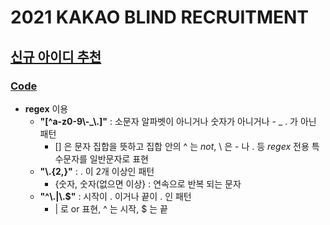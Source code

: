 # 2021 KAKAO BLIND RECRUITMENT

## [신규 아이디 추천](https://programmers.co.kr/learn/courses/30/lessons/72410)
### [Code](https://github.com/ljiwoo59/Algorithm_Java/blob/master/Programmers/2021Kakao/P_NewID.java)
* **regex** 이용
  * **"[^a-z0-9\\-\_\\.]"** : 소문자 알파벳이 아니거나 숫자가 아니거나 - \_ . 가 아닌 패턴
     * [] 은 문자 집합을 뜻하고 집합 안의 ^ 는 *not*, \\ 은 - 나 . 등 *regex* 전용 특수문자를 일반문자로 표현
  * **"\\.{2,}"** : . 이 2개 이상인 패턴
     * {숫자, 숫자(없으면 이상} : 연속으로 반복 되는 문자
  * **"^\\.|\\.$"** : 시작이 . 이거나 끝이 . 인 패턴
     * | 로 or 표현, ^ 는 시작, $ 는 끝 

